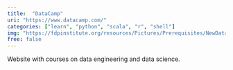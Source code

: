 ```yaml
---
title:  "DataCamp"
uri: "https://www.datacamp.com/"
categories: ["learn", "python", "scala", "r", "shell"]
img: "https://fdpinstitute.org/resources/Pictures/Prerequisites/NewDataCamp_Vertical_RGB-cc5e712b6eefd6e23bd92d463261905ec4e5a11442dcbe2ca4b209a93e5a68c1.png"
free: false
---
```


Website with courses on data engineering and data science.